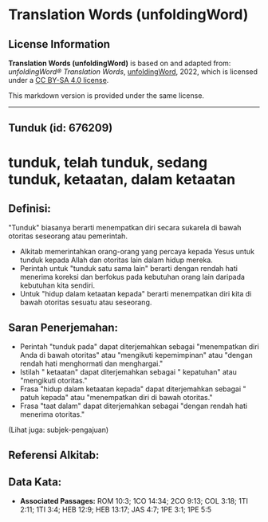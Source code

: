 # Translation Words (unfoldingWord)

## License Information

**Translation Words (unfoldingWord)** is based on and adapted from: _unfoldingWord® Translation Words_, [unfoldingWord](https://unfoldingword.org/utw), 2022, which is licensed under a [CC BY-SA 4.0 license](https://creativecommons.org/licenses/by-sa/4.0/legalcode.en).

This markdown version is provided under the same license.



--------------------------------

## Tunduk (id: 676209)

tunduk, telah tunduk, sedang tunduk, ketaatan, dalam ketaatan
=============================================================

Definisi:
---------

"Tunduk" biasanya berarti menempatkan diri secara sukarela di bawah otoritas seseorang atau pemerintah.

* Alkitab memerintahkan orang\-orang yang percaya kepada Yesus untuk tunduk kepada Allah dan otoritas lain dalam hidup mereka.
* Perintah untuk "tunduk satu sama lain" berarti dengan rendah hati menerima koreksi dan berfokus pada kebutuhan orang lain daripada kebutuhan kita sendiri.
* Untuk "hidup dalam ketaatan kepada" berarti menempatkan diri kita di bawah otoritas sesuatu atau seseorang.

Saran Penerjemahan:
-------------------

* Perintah "tunduk pada" dapat diterjemahkan sebagai "menempatkan diri Anda di bawah otoritas" atau "mengikuti kepemimpinan" atau "dengan rendah hati menghormati dan menghargai."
* Istilah " ketaatan" dapat diterjemahkan sebagai " kepatuhan" atau "mengikuti otoritas."
* Frasa "hidup dalam ketaatan kepada" dapat diterjemahkan sebagai " patuh kepada" atau "menempatkan diri di bawah otoritas."
* Frasa "taat dalam" dapat diterjemahkan sebagai "dengan rendah hati menerima otoritas."

(Lihat juga: subjek\-pengajuan)

Referensi Alkitab:
------------------

Data Kata:
----------

* **Associated Passages:** ROM 10:3; 1CO 14:34; 2CO 9:13; COL 3:18; 1TI 2:11; 1TI 3:4; HEB 12:9; HEB 13:17; JAS 4:7; 1PE 3:1; 1PE 5:5

